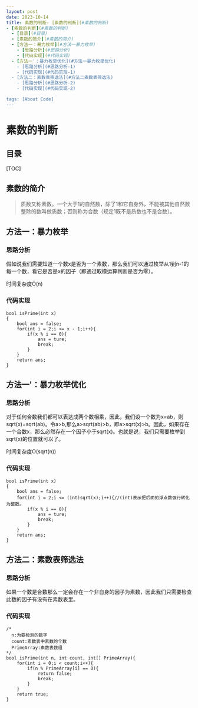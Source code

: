 ```yaml
---
layout: post
date: 2023-10-14
title: 素数的判断- [素数的判断](#素数的判断)
- [素数的判断](#素数的判断)
  - [目录](#目录)
  - [素数的简介](#素数的简介)
  - [方法一：暴力枚举](#方法一暴力枚举)
    - [思路分析](#思路分析)
    - [代码实现](#代码实现)
  - [方法一'：暴力枚举优化](#方法一暴力枚举优化)
    - [思路分析](#思路分析-1)
    - [代码实现](#代码实现-1)
  - [方法二：素数表筛选法](#方法二素数表筛选法)
    - [思路分析](#思路分析-2)
    - [代码实现](#代码实现-2)

tags: [About Code]
---
```

# 素数的判断

## 目录
[TOC]
## 素数的简介

>质数又称素数。一个大于1的自然数，除了1和它自身外，不能被其他自然数整除的数叫做质数；否则称为合数（规定1既不是质数也不是合数）。

## 方法一：暴力枚举
### 思路分析
假如说我们需要知道一个数x是否为一个素数，那么我们可以通过枚举从1到n-1的每一个数，看它是否是x的因子（即通过取模运算判断是否为零）。

时间复杂度O(n)
### 代码实现
```
bool isPrime(int x)
{
    bool ans = false;
    for(int i = 2;i <= x - 1;i++){
        if(x % i == 0){
            ans = ture;
            break;
        }
    }
    return ans;
}
```
## 方法一'：暴力枚举优化
### 思路分析
对于任何合数我们都可以表达成两个数相乘，因此，我们设一个数为x=ab，则sqrt(x)=sqrt(ab)。令a>b,那么a>sqrt(ab)>b，即a>sqrt(x)>b。因此，如果存在一个合数x，那么必然存在一个因子小于sqrt(x)。也就是说，我们只需要枚举到sqrt(x)的位置就可以了。

时间复杂度O(sqrt(n))
### 代码实现
```
bool isPrime(int x)
{
    bool ans = false;
    for(int i = 2;i <= (int)sqrt(x);i++){//(int)表示把后面的浮点数强行转化为整数。
        if(x % i == 0){
            ans = ture;
            break;
        }
    }
    return ans;
}
```
## 方法二：素数表筛选法
### 思路分析
如果一个数是合数那么一定会存在一个非自身的因子为素数，因此我们只需要检查此数的因子有没有在素数表里。

### 代码实现
```
/*
  n:为要检测的数字
  count:素数表中素数的个数
  PrimeArray:素数表数组
*/
bool isPrime(int n, int count, int[] PrimeArray){
    for(int i = 0;i < count;i++){
        if(n % PrimeArray[i] == 0){
            return false;
            break;
        }
    }
    return true;
}
```